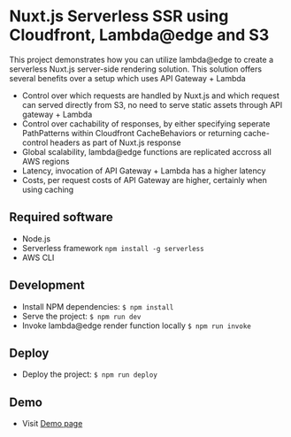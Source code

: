 # Nuxt.js Serverless SSR using Cloudfront, Lambda@edge and S3

This project demonstrates how you can utilize lambda@edge to create a serverless Nuxt.js server-side rendering solution. This solution offers several benefits over a setup which uses API Gateway + Lambda
* Control over which requests are handled by Nuxt.js and which request can served directly from S3, no need to serve static assets through API gateway + Lambda
* Control over cachability of responses, by either specifying seperate PathPatterns within Cloudfront CacheBehaviors or returning cache-control headers as part of Nuxt.js response
* Global scalability, lambda@edge functions are replicated accross all AWS regions
* Latency, invocation of API Gateway + Lambda has a higher latency
* Costs, per request costs of API Gateway are higher, certainly when using caching

## Required software
* Node.js
* Serverless framework `npm install -g serverless`
* AWS CLI

## Development
* Install NPM dependencies: `$ npm install`
* Serve the project: `$ npm run dev`
* Invoke lambda@edge render function locally `$ npm run invoke`

## Deploy
* Deploy the project: `$ npm run deploy`

## Demo
* Visit [Demo page](https://d2fx7xr3uscglr.cloudfront.net/)
